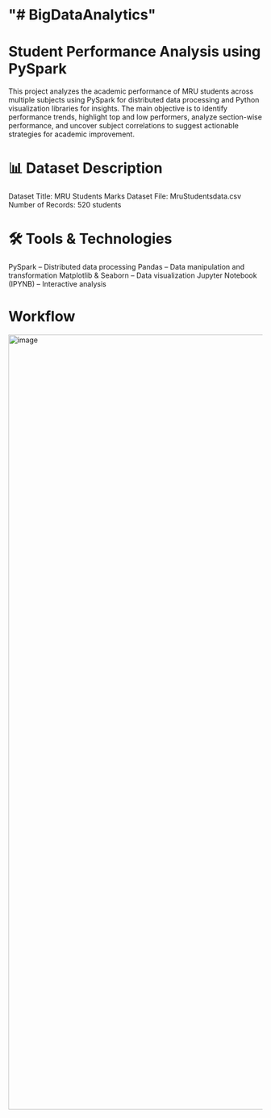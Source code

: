 "# BigDataAnalytics"
=
Student Performance Analysis using PySpark
=
This project analyzes the academic performance of MRU students across multiple subjects using PySpark for distributed data processing and Python visualization libraries for insights.
The main objective is to identify performance trends, highlight top and low performers, analyze section-wise performance, and uncover subject correlations to suggest actionable strategies for academic improvement.

📊 Dataset Description
=
Dataset Title: MRU Students Marks Dataset
File: MruStudentsdata.csv
Number of Records: 520 students

🛠️ Tools & Technologies
=
PySpark – Distributed data processing
Pandas – Data manipulation and transformation
Matplotlib & Seaborn – Data visualization
Jupyter Notebook (IPYNB) – Interactive analysis


Workflow
=
<img width="1024" height="1536" alt="image" src="https://github.com/user-attachments/assets/83e4c91e-cba1-4953-8c21-e79a602d9169" />




